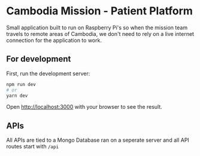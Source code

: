 # Cambodia Mission - Patient Platform
Small application built to run on Raspberry Pi's so when the mission team travels to remote areas of Cambodia, we don't need to rely on a live internet connection for the application to work. 

## For development

First, run the development server:

```bash
npm run dev
# or
yarn dev
```

Open [http://localhost:3000](http://localhost:3000) with your browser to see the result.

## APIs
All APIs are tied to a Mongo Database ran on a seperate server and all API routes start with `/api` 